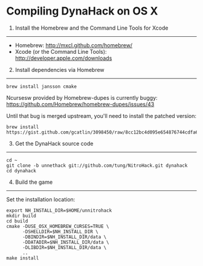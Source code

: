 Compiling DynaHack on OS X
==========================


1. Install the Homebrew and the Command Line Tools for Xcode
------------------------------------------------------------

 - Homebrew: http://mxcl.github.com/homebrew/
 - Xcode (or the Command Line Tools): http://developer.apple.com/downloads


2. Install dependencies via Homebrew
------------------------------------

    brew install jansson cmake

Ncursesw provided by Homebrew-dupes is currently buggy: https://github.com/Homebrew/homebrew-dupes/issues/43

Until that bug is merged upstream, you'll need to install the patched version:

    brew install https://gist.github.com/gcatlin/3098450/raw/8cc12bc4d095e654876744cdfa6eb57a24186589/ncurses.rb


3. Get the DynaHack source code
-------------------------------

    cd ~
    git clone -b unnethack git://github.com/tung/NitroHack.git dynahack
    cd dynahack


4. Build the game
-----------------

Set the installation location:

    export NH_INSTALL_DIR=$HOME/unnitrohack
    mkdir build
    cd build
    cmake -DUSE_OSX_HOMEBREW_CURSES=TRUE \
          -DSHELLDIR=$NH_INSTALL_DIR \
          -DBINDIR=$NH_INSTALL_DIR/data \
          -DDATADIR=$NH_INSTALL_DIR/data \
          -DLIBDIR=$NH_INSTALL_DIR/data \
          ..
    make install
